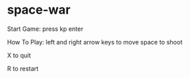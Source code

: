 # space-war

Start Game:
press kp enter

How To Play:
left and right arrow keys to move
space to shoot

X to quit

R to restart
